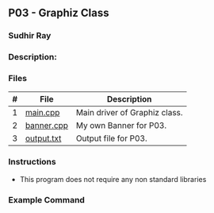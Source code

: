 ## P03 - Graphiz Class
### Sudhir Ray
### Description:


### Files

|   #   | File     | Description                      |
| :---: | -------- | -------------------------------- |
|   1   | [main.cpp](https://github.com/Sudhir0228/2143-Object-Oriented-Programming-Ray/blob/main/Assignments/P03/main.cpp) | Main driver of Graphiz class. |
|   2   | [banner.cpp](https://github.com/Sudhir0228/2143-Object-Oriented-Programming-Ray/blob/main/Assignments/P03/Banner.cpp) | My own Banner for P03. |
|   3   | [output.txt](https://github.com/Sudhir0228/2143-Object-Oriented-Programming-Ray/blob/main/Assignments/P03/output.cpp) | Output file for P03. |



### Instructions

- This program does not require any non standard libraries

### Example Command

